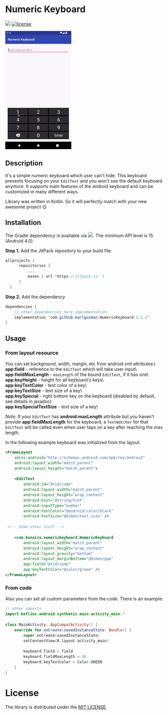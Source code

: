 
# Numeric Keyboard
[![](https://jitpack.io/v/karlguzman/NumericKeyboard.svg)](https://jitpack.io/#karlguzman/NumericKeyboard)
[![license](https://img.shields.io/github/license/mashape/apistatus.svg)](https://github.com/konaire/NumericKeyboard/blob/master/LICENSE.txt)

<img src="img/keyboard-input.gif" alt="Example" width="210"/>   

## Description
It's a simple numeric keyboard which user can't hide. This keyboard prevents focusing on your `EditText` and you won't see the default keyboard anymore. It supports main features of the android keyboard and can be customized in many different ways.

Library was written in Kotlin. So it will perfectly match with your new awesome project :wink:

## Installation
The Gradle dependency is available via  [![](https://jitpack.io/v/karlguzman/NumericKeyboard.svg)](https://jitpack.io/#karlguzman/NumericKeyboard). The minimum API level is 15 (Android 4.0).

**Step 1.** Add the JitPack repository to your build file:
  ```java
allprojects {
		repositories {
			...
			maven { url 'https://jitpack.io' }
		}
	}
```
**Step 2.** Add the dependency
```java  
dependencies {  
	// other dependencies here implementation 
	implementation 'com.github.karlguzman:NumericKeyboard:1.2.1'
}
```  

## Usage
### From layout resource
You can set background, width, margin, etc from android xml attributes:\  
**app:field** - reference to the `EditText` which will take user input\  
**app:fieldMaxLength** - `maxLength` of the bound `EditText`, if it has one\  
**app:keyHeight** - height for all keyboard's keys\  
**app:keyTextColor** - text color of a key\  
**app:keyTextSize** - text size of a key\  
**app:keySpecial** - right bottom key on the keyboard (disabled by default, see details in javadoc)  
**app:keySpecialTextSize** - text size of a key\

_Note:_ If your `EditText` has **android:maxLength** attribute but you haven't provide **app:fieldMaxLength** for the keyboard, a `TextWatcher` for that `EditText` will be called even when user taps on a key after reaching the max length.

In the following example keyboard was initialized from the layout.

```xml  
<FrameLayout  
    xmlns:android="http://schemas.android.com/apk/res/android"
    android:layout_width="match_parent"
    android:layout_height="match_parent">

    <EditText
        android:id="@+id/code"
        android:layout_width="match_parent"
        android:layout_height="wrap_content"
        android:hint="@string/hint"
        android:inputType="number"
        android:textColor="@android:color/black"
        android:textSize="@dimen/text_size" />

 <!-- Some other stuff -->  

    <com.konaire.numerickeyboard.NumericKeyboard
        android:layout_width="match_parent"
        android:layout_height="wrap_content"
        android:layout_gravity="bottom"
        android:layout_marginBottom="@dimen/gap"
        app:field="@+id/code"
        app:keyTextColor="@color/green" />
</FrameLayout>
```  

### From code
Also you can set all custom parameters from the code. There is an example:

```kotlin  
// other imports  
import kotlinx.android.synthetic.main.activity_main.*  
  
class MainActivity: AppCompatActivity() {  
    override fun onCreate(savedInstanceState: Bundle?) {
        super.onCreate(savedInstanceState)
        setContentView(R.layout.activity_main)

        keyboard.field = field
        keyboard.fieldMaxLength = 10
        keyboard.keyTextColor = Color.GREEN
    }
}
```  

# License
The library is distributed under the [MIT LICENSE](https://github.com/konaire/NumericKeyboard/blob/master/LICENSE.txt).
